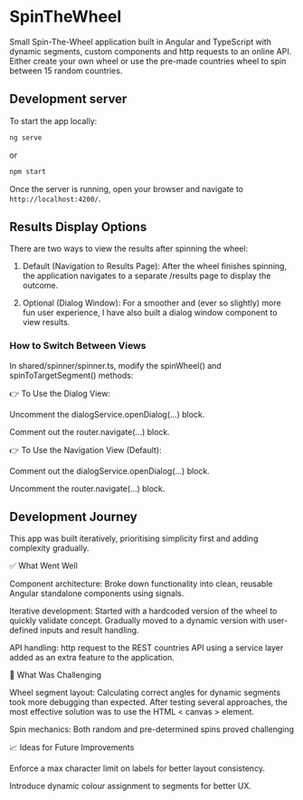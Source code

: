 # SpinTheWheel

Small Spin-The-Wheel application built in Angular and TypeScript with dynamic segments, custom components and http requests to an online API. Either create your own wheel or use the pre-made countries wheel to spin between 15 random countries.

## Development server

To start the app locally:

```bash
ng serve
```

or

```bash
npm start
```

Once the server is running, open your browser and navigate to `http://localhost:4200/`.

## Results Display Options

There are two ways to view the results after spinning the wheel:

1. Default (Navigation to Results Page):
   After the wheel finishes spinning, the application navigates to a separate /results page to display the outcome.

2. Optional (Dialog Window):
   For a smoother and (ever so slightly) more fun user experience, I have also built a dialog window component to view results.

### How to Switch Between Views

In shared/spinner/spinner.ts, modify the spinWheel() and spinToTargetSegment() methods:

👉 To Use the Dialog View:

Uncomment the dialogService.openDialog(...) block.

Comment out the router.navigate(...) block.

👉 To Use the Navigation View (Default):

Comment out the dialogService.openDialog(...) block.

Uncomment the router.navigate(...) block.

## Development Journey

This app was built iteratively, prioritising simplicity first and adding complexity gradually.

✅ What Went Well

Component architecture: Broke down functionality into clean, reusable Angular standalone components using signals.

Iterative development: Started with a hardcoded version of the wheel to quickly validate concept. Gradually moved to a dynamic version with user-defined inputs and result handling.

API handling: http request to the REST countries API using a service layer added as an extra feature to the application.

🧩 What Was Challenging

Wheel segment layout: Calculating correct angles for dynamic segments took more debugging than expected. After testing several approaches, the most effective solution was to use the HTML < canvas > element.

Spin mechanics: Both random and pre-determined spins proved challenging

📈 Ideas for Future Improvements

Enforce a max character limit on labels for better layout consistency.

Introduce dynamic colour assignment to segments for better UX.
